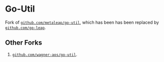 # Go-Util

Fork of [`github.com/metaleap/go-util`](https://github.com/metaleap/go-util), which has been has been replaced by [`github.com/go-leap`](https://github.com/go-leap).

## Other Forks

1. [`github.com/wagner-aos/go-util`](https://github.com/wagner-aos/go-util).